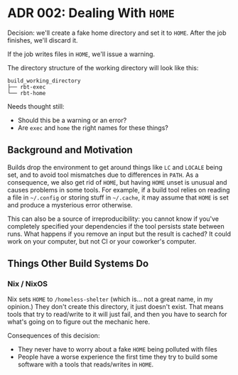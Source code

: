 # ADR 002: Dealing With `HOME`

Decision: we'll create a fake home directory and set it to `HOME`.
After the job finishes, we'll discard it.

If the job writes files in `HOME`, we'll issue a warning.

The directory structure of the working directory will look like this:

```
build_working_directory
├── rbt-exec
└── rbt-home
```

Needs thought still:

- Should this be a warning or an error?
- Are `exec` and `home` the right names for these things?

## Background and Motivation

Builds drop the environment to get around things like `LC` and `LOCALE` being set, and to avoid tool mismatches due to differences in `PATH`.
As a consequence, we also get rid of `HOME`, but having `HOME` unset is unusual and causes problems in some tools.
For example, if a build tool relies on reading a file in `~/.config` or storing stuff in `~/.cache`, it may assume that `HOME` is set and produce a mysterious error otherwise.

This can also be a source of irreproducibility: you cannot know if you've completely specified your dependencies if the tool persists state between runs.
What happens if you remove an input but the result is cached?
It could work on your computer, but not CI or your coworker's computer.

## Things Other Build Systems Do

### Nix / NixOS

Nix sets `HOME` to `/homeless-shelter` (which is... not a great name, in my opinion.)
They don't create this directory, it just doesn't exist.
That means tools that try to read/write to it will just fail, and then you have to search for what's going on to figure out the mechanic here.

Consequences of this decision:

- They never have to worry about a fake `HOME` being polluted with files
- People have a worse experience the first time they try to build some software with a tools that reads/writes in `HOME`.
